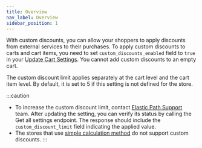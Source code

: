 ```yaml
---
title: Overview
nav_label: Overview
sidebar_position: 1
---
```


With custom discounts, you can allow your shoppers to apply discounts from external services to their purchases. To apply custom discounts to carts and cart items, you need to set `custom_discounts_enabled` field to `true` in your [Update Cart Settings](/docs/commerce-cloud/carts/cart-management/cart-settings/update-cart-settings#put-update-cart-settings). You cannot add custom discounts to an empty cart.

The custom discount limit applies separately at the cart level and the cart item level. By default, it is set to 5 if this setting is not defined for the store.

:::caution
- To increase the custom discount limit, contact [Elastic Path Support](https://support.elasticpath.com/hc/en-us) team. After updating the setting, you can verify its status by calling the Get all settings endpoint. The response should include the `custom_discount_limit` field indicating the applied value.
- The stores that use [simple calculation method](/docs/commerce-cloud/carts/calculate-totals#simple-calculation-method) do not support custom discounts.
:::


